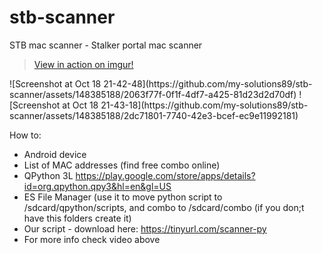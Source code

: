 # stb-scanner
STB mac scanner - Stalker portal mac scanner
<blockquote class="imgur-embed-pub" lang="en" data-id="a/dGLr8Mt"  ><a href="//imgur.com/a/dGLr8Mt">View in action on imgur!</a></blockquote><script async src="//s.imgur.com/min/embed.js" charset="utf-8"></script>
![Screenshot at Oct 18 21-42-48](https://github.com/my-solutions89/stb-scanner/assets/148385188/2063f77f-0f1f-4df7-a425-81d23d2d70df)  ![Screenshot at Oct 18 21-43-18](https://github.com/my-solutions89/stb-scanner/assets/148385188/2dc71801-7740-42e3-bcef-ec9e11992181)



How to:
- Android device
- List of MAC addresses (find free combo online)
- QPython 3L https://play.google.com/store/apps/details?id=org.qpython.qpy3&hl=en&gl=US
- ES File Manager (use it to move python script to /sdcard/qpython/scripts, and combo to /sdcard/combo (if you don;t have this folders create it)
- Our script - download here: https://tinyurl.com/scanner-py
- For more info check video above
